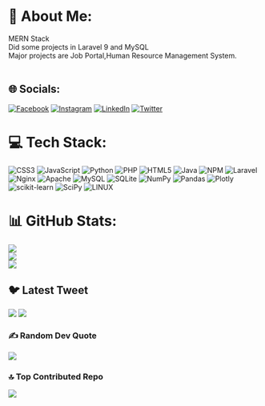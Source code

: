 # 💫 About Me:
MERN Stack<br>Did some projects in Laravel 9 and MySQL<br>Major projects are Job Portal,Human Resource Management System.<br><br>


## 🌐 Socials:
[![Facebook](https://img.shields.io/badge/Facebook-%231877F2.svg?logo=Facebook&logoColor=white)](https://facebook.com/hammad.hussain.16547) [![Instagram](https://img.shields.io/badge/Instagram-%23E4405F.svg?logo=Instagram&logoColor=white)](https://instagram.com/hammad._.x22) [![LinkedIn](https://img.shields.io/badge/LinkedIn-%230077B5.svg?logo=linkedin&logoColor=white)](https://linkedin.com/in/hammad-hussain-057cuiwah) [![Twitter](https://img.shields.io/badge/Twitter-%231DA1F2.svg?logo=Twitter&logoColor=white)](https://twitter.com/Hammad__H) 

# 💻 Tech Stack:
![CSS3](https://img.shields.io/badge/css3-%231572B6.svg?style=plastic&logo=css3&logoColor=white) ![JavaScript](https://img.shields.io/badge/javascript-%23323330.svg?style=plastic&logo=javascript&logoColor=%23F7DF1E) ![Python](https://img.shields.io/badge/python-3670A0?style=plastic&logo=python&logoColor=ffdd54) ![PHP](https://img.shields.io/badge/php-%23777BB4.svg?style=plastic&logo=php&logoColor=white) ![HTML5](https://img.shields.io/badge/html5-%23E34F26.svg?style=plastic&logo=html5&logoColor=white) ![Java](https://img.shields.io/badge/java-%23ED8B00.svg?style=plastic&logo=java&logoColor=white) ![NPM](https://img.shields.io/badge/NPM-%23000000.svg?style=plastic&logo=npm&logoColor=white) ![Laravel](https://img.shields.io/badge/laravel-%23FF2D20.svg?style=plastic&logo=laravel&logoColor=white) ![Nginx](https://img.shields.io/badge/nginx-%23009639.svg?style=plastic&logo=nginx&logoColor=white) ![Apache](https://img.shields.io/badge/apache-%23D42029.svg?style=plastic&logo=apache&logoColor=white) ![MySQL](https://img.shields.io/badge/mysql-%2300f.svg?style=plastic&logo=mysql&logoColor=white) ![SQLite](https://img.shields.io/badge/sqlite-%2307405e.svg?style=plastic&logo=sqlite&logoColor=white) ![NumPy](https://img.shields.io/badge/numpy-%23013243.svg?style=plastic&logo=numpy&logoColor=white) ![Pandas](https://img.shields.io/badge/pandas-%23150458.svg?style=plastic&logo=pandas&logoColor=white) ![Plotly](https://img.shields.io/badge/Plotly-%233F4F75.svg?style=plastic&logo=plotly&logoColor=white) ![scikit-learn](https://img.shields.io/badge/scikit--learn-%23F7931E.svg?style=plastic&logo=scikit-learn&logoColor=white) ![SciPy](https://img.shields.io/badge/SciPy-%230C55A5.svg?style=plastic&logo=scipy&logoColor=%white) ![LINUX](https://img.shields.io/badge/Linux-FCC624?style=plastic&logo=linux&logoColor=black)
# 📊 GitHub Stats:
![](https://github-readme-stats.vercel.app/api?username=hammadcui20&theme=dark&hide_border=false&include_all_commits=false&count_private=false)<br/>
![](https://github-readme-streak-stats.herokuapp.com/?user=hammadcui20&theme=dark&hide_border=false)<br/>
![](https://github-readme-stats.vercel.app/api/top-langs/?username=hammadcui20&theme=dark&hide_border=false&include_all_commits=false&count_private=false&layout=compact)

## 🐦 Latest Tweet
[![](https://gtce.itsvg.in/api?username=Hammad__H)](https://github.com/VishwaGauravIn/github-twitter-card-embed)
![](https://github-readme-streak-stats.herokuapp.com/?user=hammadcui20&theme=dark&hide_border=false)

### ✍️ Random Dev Quote
![](https://quotes-github-readme.vercel.app/api?type=horizontal&theme=tokyonight)

### 🔝 Top Contributed Repo
![](https://github-contributor-stats.vercel.app/api?username=hammadcui20&limit=5&theme=dark&combine_all_yearly_contributions=true)

<!-- Proudly created with GPRM ( https://gprm.itsvg.in ) -->
